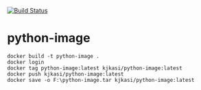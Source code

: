 [![Build Status](https://github.com/kjkasi/python-image/actions/workflows/docker-image.yml/badge.svg)](https://github.com/kjkasi/python-image/actions/workflows/docker-image.yml)

# python-image
```
docker build -t python-image .
docker login
docker tag python-image:latest kjkasi/python-image:latest
docker push kjkasi/python-image:latest
docker save -o F:\python-image.tar kjkasi/python-image:latest
```
